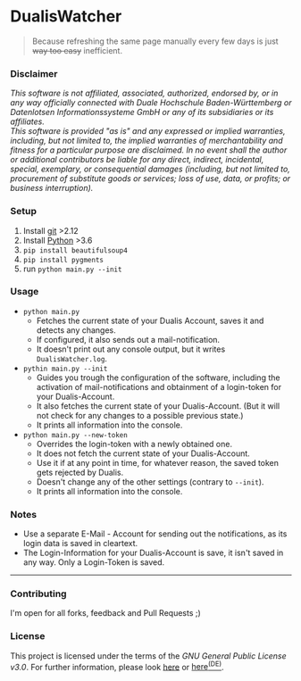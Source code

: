 # DualisWatcher

> Because refreshing the same page manually every few days is just ~~way too easy~~ inefficient.

### Disclaimer
*This software is not affiliated, associated, authorized, endorsed by, or in any way officially connected with Duale Hochschule Baden-Württemberg or Datenlotsen Informationssysteme GmbH or any of its subsidiaries or its affiliates.*    
*This software is provided "as is" and any expressed or implied warranties, including, but not limited to, the implied warranties of merchantability and fitness for a particular purpose are disclaimed. In no event shall the author or additional contributors be liable for any direct, indirect, incidental, special, exemplary, or consequential damages (including, but not limited to, procurement of substitute goods or services; loss of use, data, or profits; or business interruption).*

### Setup
1. Install [git](https://git-scm.com/) >2.12
2. Install [Python](https://www.python.org/) >3.6
3. `pip install beautifulsoup4`
4. `pip install pygments`
5. run `python main.py --init`

### Usage
- `python main.py`
    - Fetches the current state of your Dualis Account, saves it and detects any changes.
    - If configured, it also sends out a mail-notification.
    - It doesn't print out any console output, but it writes `DualisWatcher.log`.
- `pythin main.py --init`
    - Guides you trough the configuration of the software, including the activation of mail-notifications and obtainment of a login-token for your Dualis-Account.
    - It also fetches the current state of your Dualis-Account. (But it will not check for any changes to a possible previous state.)
    - It prints all information into the console.
- `python main.py --new-token`
    - Overrides the login-token with a newly obtained one.
    - It does not fetch the current state of your Dualis-Account.
    - Use it if at any point in time, for whatever reason, the saved token gets rejected by Dualis.
    - Doesn't change any of the other settings (contrary to `--init`).
    - It prints all information into the console.

### Notes
- Use a separate E-Mail - Account for sending out the notifications, as its login data is saved in cleartext.
- The Login-Information for your Dualis-Account is save, it isn't saved in any way. Only a Login-Token is saved.


---


### Contributing
I'm open for all forks, feedback and Pull Requests ;)


### License
This project is licensed under the terms of the *GNU General Public License v3.0*. For further information, please look [here](http://choosealicense.com/licenses/gpl-3.0/) or [here<sup>(DE)</sup>](http://www.gnu.org/licenses/gpl-3.0.de.html).
